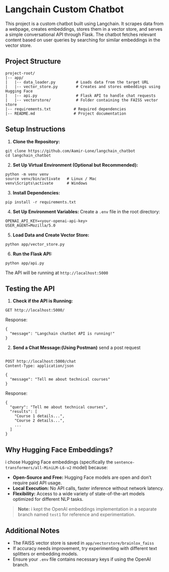 # Langchain Custom Chatbot

This project is a custom chatbot built using Langchain. It scrapes data from a webpage, creates embeddings, stores them in a vector store, and serves a simple conversational API through Flask. The chatbot fetches relevant content based on user queries by searching for similar embeddings in the vector store.

## Project Structure

```
project-root/
|-- app/
|   |-- data_loader.py         # Loads data from the target URL
|   |-- vector_store.py        # Creates and stores embeddings using Hugging Face
|   |-- api.py                 # Flask API to handle chat requests
|   |-- vectorstore/           # Folder containing the FAISS vector store
|-- requirements.txt          # Required dependencies
|-- README.md                 # Project documentation
```

## Setup Instructions

1. **Clone the Repository:**

```
git clone https://github.com/Aamir-Lone/langchain_chatbot
cd langchain_chatbot
```

2. **Set Up Virtual Environment (Optional but Recommended):**

```
python -m venv venv
source venv/bin/activate   # Linux / Mac
venv\Scripts\activate      # Windows
```

3. **Install Dependencies:**

```
pip install -r requirements.txt
```

4. **Set Up Environment Variables:**
Create a `.env` file in the root directory:

```
OPENAI_API_KEY=<your-openai-api-key>
USER_AGENT=Mozilla/5.0
```

5. **Load Data and Create Vector Store:**

```
python app/vector_store.py
```

6. **Run the Flask API:**

```
python app/api.py
```

The API will be running at `http://localhost:5000`

## Testing the API

1. **Check if the API is Running:**

```
GET http://localhost:5000/
```
Response:
```
{
  "message": "Langchain chatbot API is running!"
}
```

2. **Send a Chat Message:(Using Postman)**
    send a post request 
```

POST http://localhost:5000/chat
Content-Type: application/json

{
  "message": "Tell me about technical courses"
}
```

Response:
```
{
  "query": "Tell me about technical courses",
  "results": [
    "Course 1 details...",
    "Course 2 details...",
    ...
  ]
}
```

## Why Hugging Face Embeddings?

i chose Hugging Face embeddings (specifically the `sentence-transformers/all-MiniLM-L6-v2` model) because:
- **Open-Source and Free:** Hugging Face models are open and don’t require paid API usage.
- **Local Execution:** No API calls, faster inference without network latency.
- **Flexibility:** Access to a wide variety of state-of-the-art models optimized for different NLP tasks.

> **Note:** i kept the OpenAI embeddings implementation in a separate branch named `test1` for reference and experimentation.

## Additional Notes

- The FAISS vector store is saved in `app/vectorstore/brainlox_faiss`
- If accuracy needs improvement, try experimenting with different text splitters or embedding models.
- Ensure your `.env` file contains necessary keys if using the OpenAI branch.



